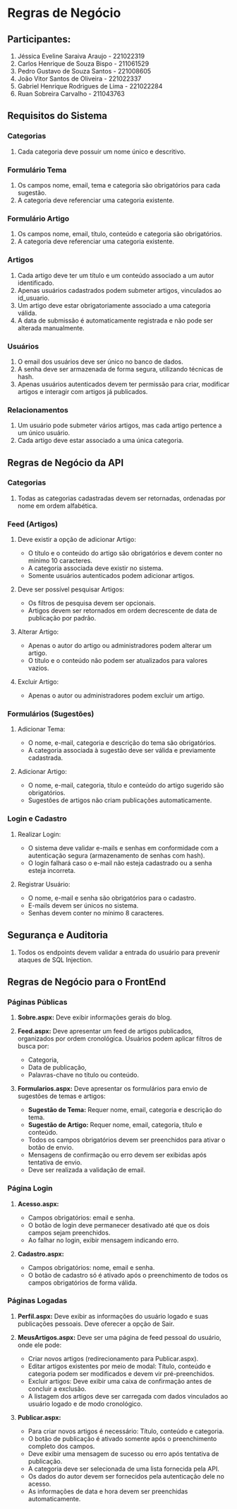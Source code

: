 # Regras de Negócio

## Participantes:
1. Jéssica Eveline Saraiva Araujo - 221022319
2. Carlos Henrique de Souza Bispo - 211061529
3. Pedro Gustavo de Souza Santos - 221008605
4. João Vitor Santos de Oliveira - 221022337
5. Gabriel Henrique Rodrigues de Lima - 221022284
6. Ruan Sobreira Carvalho - 211043763

## Requisitos do Sistema

### Categorias
1. Cada categoria deve possuir um nome único e descritivo.

### Formulário Tema
1. Os campos nome, email, tema e categoria são obrigatórios para cada sugestão.
2. A categoria deve referenciar uma categoria existente.

### Formulário Artigo
1. Os campos nome, email, título, conteúdo e categoria são obrigatórios.
2. A categoria deve referenciar uma categoria existente.

### Artigos
1. Cada artigo deve ter um título e um conteúdo associado a um autor identificado.
2. Apenas usuários cadastrados podem submeter artigos, vinculados ao id_usuario.
3. Um artigo deve estar obrigatoriamente associado a uma categoria válida.
4. A data de submissão é automaticamente registrada e não pode ser alterada manualmente.

### Usuários
1. O email dos usuários deve ser único no banco de dados.
2. A senha deve ser armazenada de forma segura, utilizando técnicas de hash.
3. Apenas usuários autenticados devem ter permissão para criar, modificar artigos e interagir com artigos já publicados.

### Relacionamentos
1. Um usuário pode submeter vários artigos, mas cada artigo pertence a um único usuário.
2. Cada artigo deve estar associado a uma única categoria.

## Regras de Negócio da API

### Categorias
1. Todas as categorias cadastradas devem ser retornadas, ordenadas por nome em ordem alfabética.

### Feed (Artigos)
1. Deve existir a opção de adicionar Artigo:
   - O título e o conteúdo do artigo são obrigatórios e devem conter no mínimo 10 caracteres.
   - A categoria associada deve existir no sistema.
   - Somente usuários autenticados podem adicionar artigos.

2. Deve ser possível pesquisar Artigos:
   - Os filtros de pesquisa devem ser opcionais.
   - Artigos devem ser retornados em ordem decrescente de data de publicação por padrão.

3. Alterar Artigo:
   - Apenas o autor do artigo ou administradores podem alterar um artigo.
   - O título e o conteúdo não podem ser atualizados para valores vazios.

4. Excluir Artigo:
   - Apenas o autor ou administradores podem excluir um artigo.

### Formulários (Sugestões)
1. Adicionar Tema:
   - O nome, e-mail, categoria e descrição do tema são obrigatórios.
   - A categoria associada à sugestão deve ser válida e previamente cadastrada.

2. Adicionar Artigo:
   - O nome, e-mail, categoria, título e conteúdo do artigo sugerido são obrigatórios.
   - Sugestões de artigos não criam publicações automaticamente.

### Login e Cadastro
1. Realizar Login:
   - O sistema deve validar e-mails e senhas em conformidade com a autenticação segura (armazenamento de senhas com hash).
   - O login falhará caso o e-mail não esteja cadastrado ou a senha esteja incorreta.

2. Registrar Usuário:
   - O nome, e-mail e senha são obrigatórios para o cadastro.
   - E-mails devem ser únicos no sistema.
   - Senhas devem conter no mínimo 8 caracteres.

## Segurança e Auditoria
1. Todos os endpoints devem validar a entrada do usuário para prevenir ataques de SQL Injection.

## Regras de Negócio para o FrontEnd

### Páginas Públicas
1. **Sobre.aspx:** Deve exibir informações gerais do blog.
2. **Feed.aspx:** Deve apresentar um feed de artigos publicados, organizados por ordem cronológica. Usuários podem aplicar filtros de busca por:
   - Categoria,
   - Data de publicação,
   - Palavras-chave no título ou conteúdo.

3. **Formularios.aspx:** Deve apresentar os formulários para envio de sugestões de temas e artigos:
   - **Sugestão de Tema:** Requer nome, email, categoria e descrição do tema.
   - **Sugestão de Artigo:** Requer nome, email, categoria, título e conteúdo.
   - Todos os campos obrigatórios devem ser preenchidos para ativar o botão de envio.
   - Mensagens de confirmação ou erro devem ser exibidas após tentativa de envio.
   - Deve ser realizada a validação de email.

### Página Login
1. **Acesso.aspx:**
   - Campos obrigatórios: email e senha.
   - O botão de login deve permanecer desativado até que os dois campos sejam preenchidos.
   - Ao falhar no login, exibir mensagem indicando erro.

2. **Cadastro.aspx:**
   - Campos obrigatórios: nome, email e senha.
   - O botão de cadastro só é ativado após o preenchimento de todos os campos obrigatórios de forma válida.

### Páginas Logadas
1. **Perfil.aspx:** Deve exibir as informações do usuário logado e suas publicações pessoais. Deve oferecer a opção de Sair.
2. **MeusArtigos.aspx:** Deve ser uma página de feed pessoal do usuário, onde ele pode:
   - Criar novos artigos (redirecionamento para Publicar.aspx).
   - Editar artigos existentes por meio de modal: Título, conteúdo e categoria podem ser modificados e devem vir pré-preenchidos.
   - Excluir artigos: Deve exibir uma caixa de confirmação antes de concluir a exclusão.
   - A listagem dos artigos deve ser carregada com dados vinculados ao usuário logado e de modo cronológico.

3. **Publicar.aspx:**
   - Para criar novos artigos é necessário: Título, conteúdo e categoria.
   - O botão de publicação é ativado somente após o preenchimento completo dos campos.
   - Deve exibir uma mensagem de sucesso ou erro após tentativa de publicação.
   - A categoria deve ser selecionada de uma lista fornecida pela API.
   - Os dados do autor devem ser fornecidos pela autenticação dele no acesso.
   - As informações de data e hora devem ser preenchidas automaticamente.

